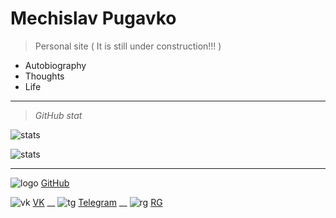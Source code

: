 <!-- _coverpage.md -->

<!--![logo](_media/icon.svg) --> 


# Mechislav Pugavko

> Personal site ( It is still under construction!!! )


- Autobiography
- Thoughts
- Life
___
> _GitHub stat_

![stats](__media/icons/overview.svg ':size=70%') 

![stats](__media/icons/languages.svg ':size=70%')

___
![logo](__media/icons/Octocat.png ':size=4%') [GitHub](https://github.com/Pugavkomm)

![vk](__media/icons/vk.svg ':size=4%') [VK](https://vk.com/mechislavp)
__
![tg](__media/icons/Telegram.png ':size=4%') [Telegram](https://t.me/Mechislav)
__
![rg](__media/icons/rg.png ':size=4%') [RG](https://www.researchgate.net/profile/Mechislav-Pugavko)
